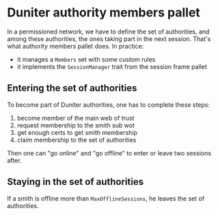 # Duniter authority members pallet

In a permissioned network, we have to define the set of authorities, and among these authorities, the ones taking part in the next session. That's what authority members pallet does. In practice:

- it manages a `Members` set with some custom rules
- it implements the `SessionManager` trait from the session frame pallet

## Entering the set of authorities

To become part of Duniter authorities, one has to complete these steps:

1. become member of the main web of trust
1. request membership to the smith sub wot
1. get enough certs to get smith membership
1. claim membership to the set of authorities

Then one can "go online" and "go offline" to enter or leave two sessions after.

## Staying in the set of authorities

If a smith is offline more than `MaxOfflineSessions`, he leaves the set of authorities.
